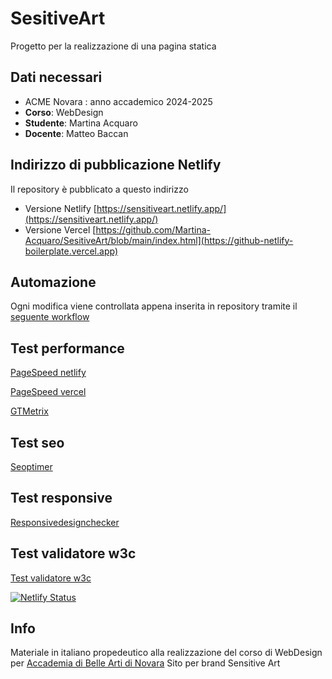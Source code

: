 # SesitiveArt

Progetto per la realizzazione di una pagina statica 

## Dati necessari

- ACME Novara : anno accademico 2024-2025
- __Corso__: WebDesign
- __Studente__: Martina Acquaro
- __Docente__: Matteo Baccan

## Indirizzo di pubblicazione Netlify

Il repository è pubblicato a questo indirizzo 
- Versione Netlify [https://sensitiveart.netlify.app/](https://sensitiveart.netlify.app/)
- Versione Vercel [https://github.com/Martina-Acquaro/SesitiveArt/blob/main/index.html](https://github-netlify-boilerplate.vercel.app)

## Automazione

Ogni modifica viene controllata appena inserita in repository tramite il [seguente workflow](https://github.com/matteobaccan/github-netlify-boilerplate/blob/main/.github/workflows/main.yml)

## Test performance

[PageSpeed netlify](https://pagespeed.web.dev/report?url=https%3A%2F%2Fgithub-netlify-boilerplate.netlify.app)

[PageSpeed vercel](https://pagespeed.web.dev/report?url=https%3A%2F%2Fgithub-netlify-boilerplate.vercel.app)

[GTMetrix](https://gtmetrix.com/reports/github-netlify-boilerplate.netlify.app/HMFhnoTV/?guest=1)

## Test seo

[Seoptimer](https://www.seoptimer.com/github-netlify-boilerplate.netlify.app)

## Test responsive

[Responsivedesignchecker](https://responsivedesignchecker.com/checker.php?url=https%3A%2F%2Fgithub-netlify-boilerplate.netlify.app&width=1400&height=700)

## Test validatore w3c

[Test validatore w3c](https://validator.w3.org/nu/?doc=https%3A%2F%2Fgithub-netlify-boilerplate.netlify.app)

[![Netlify Status](https://api.netlify.com/api/v1/badges/70026311-956c-41d1-819d-633391ab5ff2/deploy-status)](https://app.netlify.com/sites/github-netlify-boilerplate/deploys)

## Info

Materiale in italiano propedeutico alla realizzazione del corso di WebDesign per [Accademia di Belle Arti di Novara](http://www.acmenovara.it/)
Sito per brand Sensitive Art 
